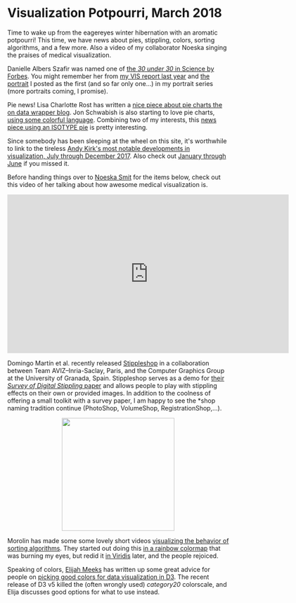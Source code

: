 # Visualization Potpourri, March 2018

Time to wake up from the eagereyes winter hibernation with an aromatic potpourri! This time, we have news about pies, stippling, colors, sorting algorithms, and a few more. Also a video of my collaborator Noeska singing the praises of medical visualization.

Danielle Albers Szafir was named one of <a href="https://www.forbes.com/profile/danielle-szafir/">the <em>30 under 30</em> in Science by Forbes</a>. You might remember her from <a href="/blog/2017/ieee-vis-2017-best-papers-keynote-capstone">my VIS report last year</a> and <a href="/portrait/danielle-albers-szafir">the portrait</a> I posted as the first (and so far only one…) in my portrait series (more portraits coming, I promise).

Pie news! Lisa Charlotte Rost has written a <a href="http://academy.datawrapper.de/article/127-what-to-consider-when-creating-a-pie-chart">nice piece about pie charts the on data wrapper blog</a>. Jon Schwabish is also starting to love pie charts, <a href="http://policyviz.com/2018/01/11/fk-it-lets-use-pie-charts/">using some colorful language</a>. Combining two of my interests, this <a href="https://www.washingtonpost.com/news/wonk/wp/2017/12/06/the-richest-1-percent-now-owns-more-of-the-countrys-wealth-than-at-any-time-in-the-past-50-years/?utm_term=.58531654de98">news piece using an ISOTYPE pie</a> is pretty interesting.

Since somebody has been sleeping at the wheel on this site, it's worthwhile to link to the tireless <a href="http://www.visualisingdata.com/2018/01/10-significant-visualisation-developments-july-december-2017/">Andy Kirk's most notable developments in visualization, July through December 2017</a>. Also check out <a href="http://www.visualisingdata.com/2017/07/10-significant-visualisation-developments-january-june-2017/">January through June</a> if you missed it.

Before handing things over to <a href="http://noeskasmit.com">Noeska Smit</a> for the items below, check out this video of her talking about how awesome medical visualization is.

<p align="center"><iframe src="https://player.vimeo.com/video/258056097?h=124954f68e&title=0&byline=0&portrait=0" width="640" height="360" frameborder="0" allow="autoplay; fullscreen; picture-in-picture" allowfullscreen></iframe>
</p>

Domingo Martín et al. recently released <a href="https://tobias.isenberg.cc/VideosAndDemos/Martin2017SDS">Stippleshop</a> in a collaboration between Team AVIZ–Inria-Saclay, Paris, and the Computer Graphics Group at the University of Granada, Spain. Stippleshop serves as a demo for <a href="https://tobias.isenberg.cc/personal/papers/Martin_2017_SDS.pdf">their <em>Survey of Digital Stippling</em> paper</a> and allows people to play with stippling effects on their own or provided images. In addition to the coolness of offering a small toolkit with a survey paper, I am happy to see the *shop naming tradition continue (PhotoShop, VolumeShop, RegistrationShop,...).

<p align="center"><img class="wp-image-10421 size-full" src="https://media.eagereyes.org/wp-content/uploads/2018/01/eagereyes.png" alt="" width="256" height="256" /></p>

Morolin has made some some lovely short videos <a href="https://imgur.com/gallery/GD5gi">visualizing the behavior of sorting algorithms</a>. They started out doing this <a href="https://imgur.com/a/voutF">in a rainbow colormap</a> that was burning my eyes, but redid it <a href="https://bids.github.io/colormap/">in Viridis</a> later, and the people rejoiced.

Speaking of colors, <a href="http://elijahmeeks.com/">Elijah Meeks</a> has written up some great advice for people on <a href="https://medium.com/@Elijah_Meeks/color-advice-for-data-visualization-with-d3-js-33b5adc41c90">picking good colors for data visualization in D3</a>. The recent release of D3 v5 killed the (often wrongly used) <em>category20</em> colorscale, and Elija discusses good options for what to use instead.
